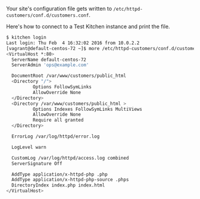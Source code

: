 Your site's configuration file gets written to <code class="file-path">/etc/httpd-customers/conf.d/customers.conf</code>. 

Here's how to connect to a Test Kitchen instance and print the file.

```bash
$ kitchen login
Last login: Thu Feb  4 16:32:02 2016 from 10.0.2.2
[vagrant@default-centos-72 ~]$ more /etc/httpd-customers/conf.d/customers.conf
<VirtualHost *:80>
  ServerName default-centos-72
  ServerAdmin 'ops@example.com'

  DocumentRoot /var/www/customers/public_html
  <Directory "/">
          Options FollowSymLinks
          AllowOverride None
  </Directory>
  <Directory /var/www/customers/public_html >
          Options Indexes FollowSymLinks MultiViews
          AllowOverride None
          Require all granted
  </Directory>

  ErrorLog /var/log/httpd/error.log

  LogLevel warn

  CustomLog /var/log/httpd/access.log combined
  ServerSignature Off

  AddType application/x-httpd-php .php
  AddType application/x-httpd-php-source .phps
  DirectoryIndex index.php index.html
</VirtualHost>
```
